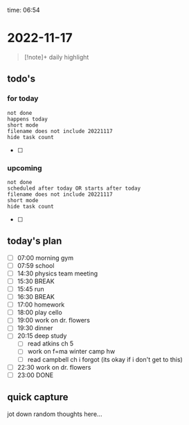time: 06:54

# 2022-11-17

>[!note]+ daily highlight
>

## todo's
### for today
```tasks
not done
happens today
short mode
filename does not include 20221117
hide task count
```
- [ ] 
### upcoming
```tasks
not done
scheduled after today OR starts after today
filename does not include 20221117
short mode
hide task count
```
- [ ] 
## today's plan
- [ ] 07:00 morning gym
- [ ] 07:59 school
- [ ] 14:30 physics team meeting
- [ ] 15:30 BREAK
- [ ] 15:45 run
- [ ] 16:30 BREAK
- [ ] 17:00 homework
- [ ] 18:00 play cello
- [ ] 19:00 work on dr. flowers
- [ ] 19:30 dinner
- [ ] 20:15 deep study
	- [ ] read atkins ch 5
	- [ ] work on f=ma winter camp hw
	- [ ] read campbell ch i forgot (its okay if i don't get to this)
- [ ] 22:30 work on dr. flowers
- [ ] 23:00 DONE

## quick capture
jot down random thoughts here...